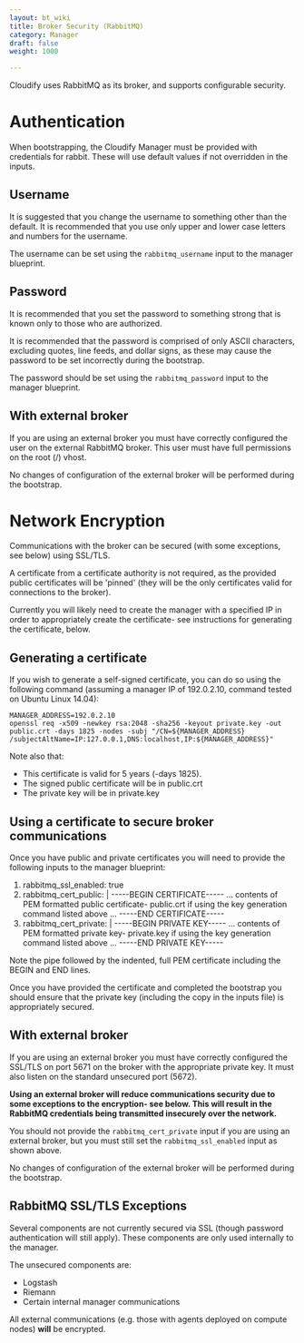 ```yaml
---
layout: bt_wiki
title: Broker Security (RabbitMQ)
category: Manager
draft: false
weight: 1000

---
```


Cloudify uses RabbitMQ as its broker, and supports configurable security.

# Authentication

When bootstrapping, the Cloudify Manager must be provided with credentials for rabbit. These will use default values if not overridden in the inputs.

## Username

It is suggested that you change the username to something other than the default. It is recommended that you use only upper and lower case letters and numbers for the username.

The username can be set using the `rabbitmq_username` input to the manager blueprint.

## Password

It is recommended that you set the password to something strong that is known only to those who are authorized.

It is recommended that the password is comprised of only ASCII characters, excluding quotes, line feeds, and dollar signs, as these may cause the password to be set incorrectly during the bootstrap.

The password should be set using the `rabbitmq_password` input to the manager blueprint.

## With external broker

If you are using an external broker you must have correctly configured the user on the external RabbitMQ broker. This user must have full permissions on the root (/) vhost.

No changes of configuration of the external broker will be performed during the bootstrap.

# Network Encryption

Communications with the broker can be secured (with some exceptions, see below) using SSL/TLS.

A certificate from a certificate authority is not required, as the provided public certificates will be 'pinned' (they will be the only certificates valid for connections to the broker).

Currently you will likely need to create the manager with a specified IP in order to appropriately create the certificate- see instructions for generating the certificate, below.

## Generating a certificate

If you wish to generate a self-signed certificate, you can do so using the following command (assuming a manager IP of 192.0.2.10, command tested on Ubuntu Linux 14.04):
```
MANAGER_ADDRESS=192.0.2.10
openssl req -x509 -newkey rsa:2048 -sha256 -keyout private.key -out public.crt -days 1825 -nodes -subj "/CN=${MANAGER_ADDRESS} /subjectAltName=IP:127.0.0.1,DNS:localhost,IP:${MANAGER_ADDRESS}"
```

Note also that:
* This certificate is valid for 5 years (-days 1825).
* The signed public certificate will be in public.crt
* The private key will be in private.key

## Using a certificate to secure broker communications

Once you have public and private certificates you will need to provide the following inputs to the manager blueprint:
1. rabbitmq_ssl_enabled: true
2. rabbitmq_cert_public: |
  -----BEGIN CERTIFICATE-----
  ... contents of PEM formatted public certificate- public.crt if using the key generation command listed above ...
  -----END CERTIFICATE-----
3. rabbitmq_cert_private: |
  -----BEGIN PRIVATE KEY-----
  ... contents of PEM formatted private key- private.key if using the key generation command listed above ...
  -----END PRIVATE KEY-----

Note the pipe followed by the indented, full PEM certificate including the BEGIN and END lines.

Once you have provided the certificate and completed the bootstrap you should ensure that the private key (including the copy in the inputs file) is appropriately secured.

## With external broker

If you are using an external broker you must have correctly configured the SSL/TLS on port 5671 on the broker with the appropriate private key. It must also listen on the standard unsecured port (5672).

**Using an external broker will reduce communications security due to some exceptions to the encryption- see below. This will result in the RabbitMQ credentials being transmitted insecurely over the network.**

You should not provide the `rabbitmq_cert_private` input if you are using an external broker, but you must still set the `rabbitmq_ssl_enabled` input as shown above.

No changes of configuration of the external broker will be performed during the bootstrap.

## RabbitMQ SSL/TLS Exceptions

Several components are not currently secured via SSL (though password authentication will still apply). These components are only used internally to the manager.

The unsecured components are:
* Logstash
* Riemann
* Certain internal manager communications

All external communications (e.g. those with agents deployed on compute nodes) **will** be encrypted.
